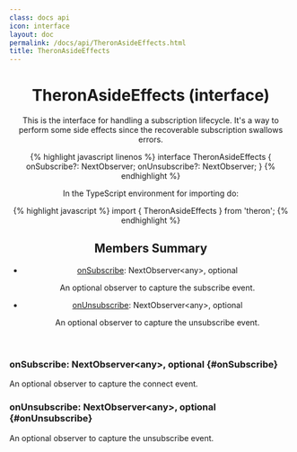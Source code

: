 ```yaml
---
class: docs api
icon: interface
layout: doc
permalink: /docs/api/TheronAsideEffects.html
title: TheronAsideEffects
---
```


<header class="summary" markdown="1">

# TheronAsideEffects (interface)

This is the interface for handling a subscription lifecycle. It's a way to
perform some side effects since the recoverable subscription swallows errors.

{% highlight javascript linenos %}
interface TheronAsideEffects {
  onSubscribe?: NextObserver<any>;
  onUnsubscribe?: NextObserver<any>;
}
{% endhighlight %}

In the TypeScript environment for importing do:

{% highlight javascript %}
import { TheronAsideEffects } from 'theron';
{% endhighlight %}

## Members Summary

- [onSubscribe](#onSubscribe): NextObserver\<any\>, optional

    An optional observer to capture the subscribe event.

- [onUnsubscribe](#onUnsubscribe): NextObserver\<any\>, optional

    An optional observer to capture the unsubscribe event.

</header>

<section class="details" markdown="1">

### onSubscribe: NextObserver\<any\>, optional {#onSubscribe}

An optional observer to capture the connect event.

### onUnsubscribe: NextObserver\<any\>, optional {#onUnsubscribe}

An optional observer to capture the unsubscribe event.

</section>

